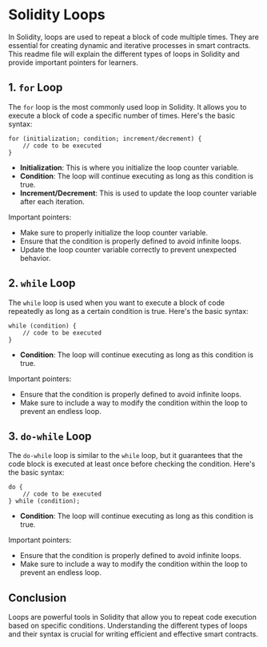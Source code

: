 # Solidity Loops

In Solidity, loops are used to repeat a block of code multiple times. They are essential for creating dynamic and iterative processes in smart contracts. This readme file will explain the different types of loops in Solidity and provide important pointers for learners.

## 1. `for` Loop

The `for` loop is the most commonly used loop in Solidity. It allows you to execute a block of code a specific number of times. Here's the basic syntax:

```solidity
for (initialization; condition; increment/decrement) {
    // code to be executed
}
```

- **Initialization**: This is where you initialize the loop counter variable.
- **Condition**: The loop will continue executing as long as this condition is true.
- **Increment/Decrement**: This is used to update the loop counter variable after each iteration.

Important pointers:
- Make sure to properly initialize the loop counter variable.
- Ensure that the condition is properly defined to avoid infinite loops.
- Update the loop counter variable correctly to prevent unexpected behavior.

## 2. `while` Loop

The `while` loop is used when you want to execute a block of code repeatedly as long as a certain condition is true. Here's the basic syntax:

```solidity
while (condition) {
    // code to be executed
}
```

- **Condition**: The loop will continue executing as long as this condition is true.

Important pointers:
- Ensure that the condition is properly defined to avoid infinite loops.
- Make sure to include a way to modify the condition within the loop to prevent an endless loop.

## 3. `do-while` Loop

The `do-while` loop is similar to the `while` loop, but it guarantees that the code block is executed at least once before checking the condition. Here's the basic syntax:

```solidity
do {
    // code to be executed
} while (condition);
```

- **Condition**: The loop will continue executing as long as this condition is true.

Important pointers:
- Ensure that the condition is properly defined to avoid infinite loops.
- Make sure to include a way to modify the condition within the loop to prevent an endless loop.

## Conclusion

Loops are powerful tools in Solidity that allow you to repeat code execution based on specific conditions. Understanding the different types of loops and their syntax is crucial for writing efficient and effective smart contracts.
